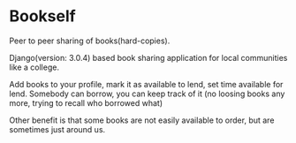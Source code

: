 # Bookself

Peer to peer sharing of books(hard-copies).

Django(version: 3.0.4) based book sharing application for local communities like a college.

Add books to your profile, mark it as available to lend, set time available for lend. 
Somebody can borrow, you can keep track of it (no loosing books any more, trying to recall who borrowed what)

Other benefit is that some books are not easily available to order, but are sometimes just around us.
